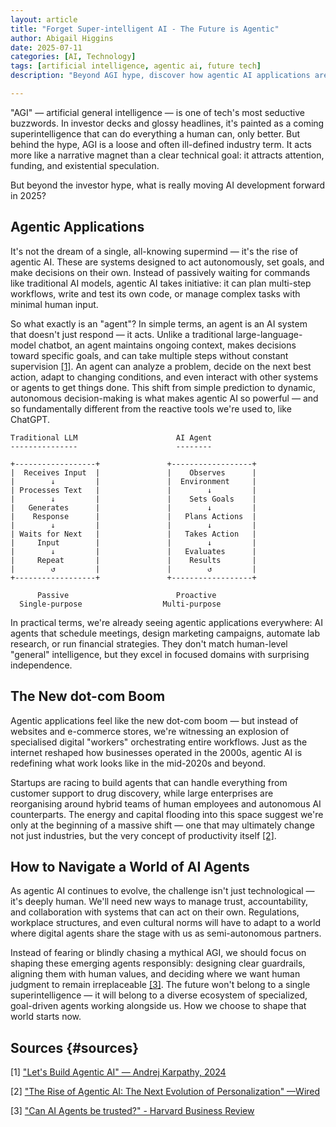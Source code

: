 ```yaml
---
layout: article
title: "Forget Super-intelligent AI - The Future is Agentic"
author: Abigail Higgins 
date: 2025-07-11
categories: [AI, Technology]
tags: [artificial intelligence, agentic ai, future tech]
description: "Beyond AGI hype, discover how agentic AI applications are reshaping the future of work and technology in 2025."

---
```


"AGI" — artificial general intelligence — is one of tech's most seductive buzzwords. In investor decks and glossy headlines, it's painted as a coming superintelligence that can do everything a human can, only better. But behind the hype, AGI is a loose and often ill-defined industry term. It acts more like a narrative magnet than a clear technical goal: it attracts attention, funding, and existential speculation.

But beyond the investor hype, what is really moving AI development forward in 2025?

## Agentic Applications

It's not the dream of a single, all-knowing supermind — it's the rise of agentic AI. These are systems designed to act autonomously, set goals, and make decisions on their own. Instead of passively waiting for commands like traditional AI models, agentic AI takes initiative: it can plan multi-step workflows, write and test its own code, or manage complex tasks with minimal human input.

So what exactly is an "agent"? In simple terms, an agent is an AI system that doesn't just respond — it acts. Unlike a traditional large-language-model chatbot, an agent maintains ongoing context, makes decisions toward specific goals, and can take multiple steps without constant supervision [[1]](#sources). An agent can analyze a problem, decide on the next best action, adapt to changing conditions, and even interact with other systems or agents to get things done. This shift from simple prediction to dynamic, autonomous decision-making is what makes agentic AI so powerful — and so fundamentally different from the reactive tools we're used to, like ChatGPT.

```
Traditional LLM                      AI Agent
---------------                      --------

+------------------+               +------------------+
|  Receives Input  |               |    Observes      |
|        ↓         |               |  Environment     |
| Processes Text   |               |        ↓         |
|        ↓         |               |    Sets Goals    |
|   Generates      |               |        ↓         |
|    Response      |               |   Plans Actions  |
|        ↓         |               |        ↓         |
| Waits for Next   |               |   Takes Action   |
|     Input        |               |        ↓         |
|        ↓         |               |   Evaluates      |
|     Repeat       |               |    Results       |
|        ↺         |               |        ↺         |
+------------------+               +------------------+

      Passive                        Proactive
  Single-purpose                  Multi-purpose

```

In practical terms, we're already seeing agentic applications everywhere: AI agents that schedule meetings, design marketing campaigns, automate lab research, or run financial strategies. They don't match human-level "general" intelligence, but they excel in focused domains with surprising independence.

## The New dot-com Boom

Agentic applications feel like the new dot-com boom — but instead of websites and e-commerce stores, we're witnessing an explosion of specialised digital "workers" orchestrating entire workflows. Just as the internet reshaped how businesses operated in the 2000s, agentic AI is redefining what work looks like in the mid-2020s and beyond.

Startups are racing to build agents that can handle everything from customer support to drug discovery, while large enterprises are reorganising around hybrid teams of human employees and autonomous AI counterparts. The energy and capital flooding into this space suggest we're only at the beginning of a massive shift — one that may ultimately change not just industries, but the very concept of productivity itself [[2]](#sources).

## How to Navigate a World of AI Agents

As agentic AI continues to evolve, the challenge isn't just technological — it's deeply human. We'll need new ways to manage trust, accountability, and collaboration with systems that can act on their own. Regulations, workplace structures, and even cultural norms will have to adapt to a world where digital agents share the stage with us as semi-autonomous partners.

Instead of fearing or blindly chasing a mythical AGI, we should focus on shaping these emerging agents responsibly: designing clear guardrails, aligning them with human values, and deciding where we want human judgment to remain irreplaceable [[3]](#sources). The future won't belong to a single superintelligence — it will belong to a diverse ecosystem of specialized, goal-driven agents working alongside us. How we choose to shape that world starts now.

## Sources {#sources}

[1] ["Let's Build Agentic AI" — Andrej Karpathy, 2024](https://www.toolify.ai/gpts/insights-on-agents-by-andrej-karpathy-138835?utm_source=chatgpt.com)

[2] ["The Rise of Agentic AI: The Next Evolution of Personalization" —Wired](https://www.wired.com/sponsored/story/the-rise-of-agentic-ai-the-next-evolution-of-personalization/?utm_source=chatgpt.com)

[3] ["Can AI Agents be trusted?" - Harvard Business Review](https://hbr.org/2025/05/can-ai-agents-be-trusted?utm_source=chatgpt.com) 